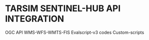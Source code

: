 # TARSIM SENTINEL-HUB API INTEGRATION
OGC API
WMS-WFS-WMTS-FIS
Evalscript-v3 codes
Custom-scripts


